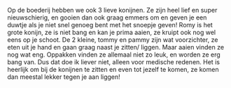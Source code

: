 Op de boederij hebben we ook 3 lieve konijnen. Ze zijn heel lief en super nieuwschierig, en gooien dan ook graag emmers om en geven je een duwtje als je niet snel genoeg bent met het snoepje geven! Romy is het grote konijn, ze is niet bang en kan je prima aaien, ze kruipt ook nog wel eens op je schoot. De 2 kleine, tommy en pammy zijn wat voorzichter, ze eten uit je hand en gaan graag naast je zitten/ liggen. Maar aaien vinden ze nog wat eng. Oppakken vinden ze allemaal niet zo leuk, en worden ze erg bang van. Dus dat doe ik liever niet, alleen voor medische redenen. Het is heerlijk om bij de konijnen te zitten en even tot jezelf te komen, ze komen dan meestal lekker tegen je aan liggen!
